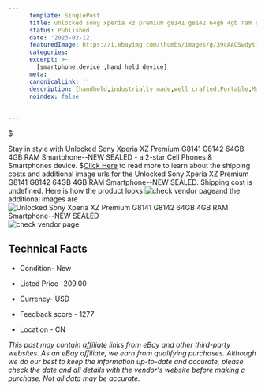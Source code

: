```yaml
---
      template: SinglePost
      title: unlocked sony xperia xz premium g8141 g8142 64gb 4gb ram smartphone new sealed
      status: Published
      date: '2023-02-12'
      featuredImage: https://i.ebayimg.com/thumbs/images/g/39cAAOSwdytiq~yU/s-l225.jpg
      categories: 
      excerpt: >-
        [smartphone,device ,hand held device]
      meta:
      canonicalLink: ''
      description: [handheld,industrially made,well crafted,Portable,Mobile,Compact,Convenient,Lightweight,Maneuverable,Man-portable,Miniature,Carriable,Hand-held,Light,Holdable,Transportable,Mobile device,Pocket-sized,On-the-go,Wireless,Cordless,Compact size,Convenient size, smartphone,device ,hand held device]
      noindex: false
      
        
---
```

$

Stay in style with Unlocked Sony Xperia XZ Premium G8141 G8142 64GB 4GB RAM Smartphone--NEW SEALED - a 2-star Cell Phones & Smartphones device.
$[Click Here](https://www.ebay.com/itm/144364629057?hash=item219ccd6c41%3Ag%3A39cAAOSwdytiq%7EyU&mkevt=1&mkcid=1&mkrid=711-53200-19255-0&campid=%253CePNCampaignId%253E&customid=%253CreferenceId%253E&toolid=10049) to read more to learn about the shipping costs and additional image urls for the Unlocked Sony Xperia XZ Premium G8141 G8142 64GB 4GB RAM Smartphone--NEW SEALED. Shipping cost is undefined. Here is how the product looks ![check vendor page](https://i.ebayimg.com/thumbs/images/g/39cAAOSwdytiq~yU/s-l225.jpg)and the additional images are![Unlocked Sony Xperia XZ Premium G8141 G8142 64GB 4GB RAM Smartphone--NEW SEALED](https://i.ebayimg.com/images/g/39cAAOSwdytiq~yU/s-l960.jpg)![check vendor page](https://origin-galleryplus.ebayimg.com/ws/web/144364629057_2_0_1/225x225.jpg,https://origin-galleryplus.ebayimg.com/ws/web/144364629057_3_0_1/225x225.jpg,https://origin-galleryplus.ebayimg.com/ws/web/144364629057_4_0_1/225x225.jpg,https://origin-galleryplus.ebayimg.com/ws/web/144364629057_5_0_1/225x225.jpg,https://origin-galleryplus.ebayimg.com/ws/web/144364629057_6_0_1/225x225.jpg,https://origin-galleryplus.ebayimg.com/ws/web/144364629057_7_0_1/225x225.jpg,https://origin-galleryplus.ebayimg.com/ws/web/144364629057_8_0_1/225x225.jpg,https://origin-galleryplus.ebayimg.com/ws/web/144364629057_9_0_1/225x225.jpg,https://origin-galleryplus.ebayimg.com/ws/web/144364629057_10_0_1/225x225.jpg,https://origin-galleryplus.ebayimg.com/ws/web/144364629057_11_0_1/225x225.jpg,https://origin-galleryplus.ebayimg.com/ws/web/144364629057_12_0_1/225x225.jpg)



 ## Technical Facts 



     
      

 - Condition- New 


      

 - Listed Price- 209.00 


      

 - Currency- USD 


      

 - Feedback score - 1277 


      

 - Location - CN 


      
      

 *_This post may contain affiliate links from eBay and other third-party websites. As an eBay affiliate, we earn from qualifying purchases. Although we do our best to keep the information up-to-date and accurate, please check the date and all details with the vendor's website before making a purchase. Not all data may be accurate._*






